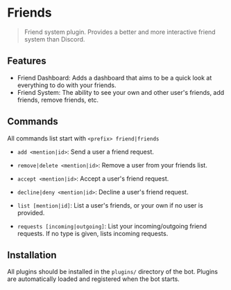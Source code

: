 # Friends
 > Friend system plugin. Provides a better and more interactive friend system than Discord.

## Features
  * Friend Dashboard: Adds a dashboard that aims to be a quick look at everything to do with your friends.
  * Friend System: The ability to see your own and other user's friends, add friends, remove friends, etc.

## Commands
  All commands list start with `<prefix> friend|friends`
  * `add <mention|id>`: Send a user a friend request.

  * `remove|delete <mention|id>`: Remove a user from your friends list.

  * `accept <mention|id>`: Accept a user's friend request.

  * `decline|deny <mention|id>`: Decline a user's friend request.

  * `list [mention|id]`: List a user's friends, or your own if no user is provided.

  * `requests [incoming|outgoing]`: List your incoming/outgoing friend requests. If no type is given, lists incoming requests.

## Installation
All plugins should be installed in the `plugins/` directory of the bot. Plugins are automatically loaded and registered when the bot starts.
